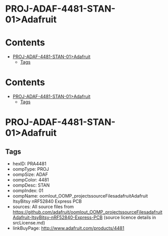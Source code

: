 
PROJ-ADAF-4481-STAN-01>Adafruit
===============================

Contents
========

* [PROJ-ADAF-4481-STAN-01>Adafruit](#proj-adaf-4481-stan-01adafruit)
	* [Tags](#tags)

Contents
========

* [PROJ-ADAF-4481-STAN-01>Adafruit](#proj-adaf-4481-stan-01adafruit)
	* [Tags](#tags)

# PROJ-ADAF-4481-STAN-01>Adafruit

## Tags

- hexID: PRA4481
- oompType: PROJ
- oompSize: ADAF
- oompColor: 4481
- oompDesc: STAN
- oompIndex: 01
- oompName: oomlout_OOMP_projectssourceFilesadafruitAdafruit ItsyBitsy nRF52840 Express PCB
- sources: All source files from https://github.com/adafruit/oomlout_OOMP_projectssourceFilesadafruitAdafruit-ItsyBitsy-nRF52840-Express-PCB (source licence details in srcLicense.md)
- linkBuyPage: http://www.adafruit.com/products/4481
